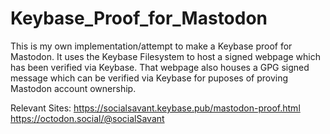# Keybase_Proof_for_Mastodon

This is my own implementation/attempt to make a Keybase proof for Mastodon.
It uses the Keybase Filesystem to host a signed webpage which has been verified via Keybase.
That webpage also houses a GPG signed message which can be verified via Keybase for puposes of proving Mastodon account ownership.

Relevant Sites:
https://socialsavant.keybase.pub/mastodon-proof.html 
https://octodon.social/@socialSavant
